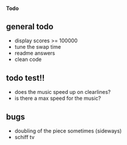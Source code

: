 #### Todo

## general todo
 - display scores >= 100000
 - tune the swap time
 - readme answers
 - clean code

## todo test!!
 - does the music speed up on clearlines?
 - is there a max speed for the music?

## bugs
 - doubling of the piece sometimes (sideways)
 - schiff tv
 

 